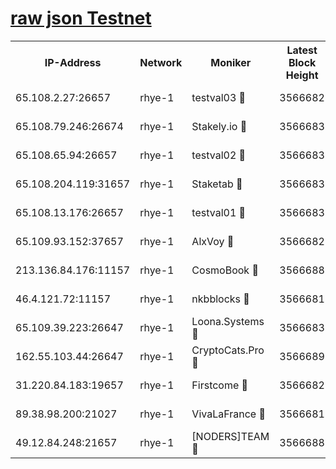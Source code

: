 
[raw json Testnet](https://rpc-check.quickt.stavr.tech/quickt/rpc-quickt-result.json)
=


<table><tr><th>IP-Address</th><th>Network</th><th>Moniker</th><th>Latest Block Height</th><th>Earliest Block Height</th><th>Catching Up</th><th>Tx Index</th><th>Voting Power</th><th>Scan Time</th></tr><tr><td>65.108.2.27:26657</td><td>rhye-1</td><td>testval03 🔴</td><td>3566682</td><td>1</td><td>False</td><td>on</td><td>5002050</td><td>2023-12-11T21:08:29.540046801UTC</td></tr><tr><td>65.108.79.246:26674</td><td>rhye-1</td><td>Stakely.io 🔴</td><td>3566683</td><td>1</td><td>False</td><td>on</td><td>10</td><td>2023-12-11T21:08:31.919346522UTC</td></tr><tr><td>65.108.65.94:26657</td><td>rhye-1</td><td>testval02 🔴</td><td>3566683</td><td>1</td><td>False</td><td>on</td><td>5002050</td><td>2023-12-11T21:08:32.251272127UTC</td></tr><tr><td>65.108.204.119:31657</td><td>rhye-1</td><td>Staketab 🔴</td><td>3566683</td><td>1</td><td>False</td><td>on</td><td>9900</td><td>2023-12-11T21:08:35.192681530UTC</td></tr><tr><td>65.108.13.176:26657</td><td>rhye-1</td><td>testval01 🔴</td><td>3566683</td><td>1</td><td>False</td><td>on</td><td>9582010</td><td>2023-12-11T21:08:35.608228732UTC</td></tr><tr><td>65.109.93.152:37657</td><td>rhye-1</td><td>AlxVoy 🔴</td><td>3566682</td><td>433101</td><td>False</td><td>on</td><td>92921</td><td>2023-12-11T21:08:26.825793834UTC</td></tr><tr><td>213.136.84.176:11157</td><td>rhye-1</td><td>CosmoBook 🔴</td><td>3566688</td><td>1674001</td><td>False</td><td>off</td><td>1528057</td><td>2023-12-11T21:09:00.846421765UTC</td></tr><tr><td>46.4.121.72:11157</td><td>rhye-1</td><td>nkbblocks 🔴</td><td>3566681</td><td>1781001</td><td>False</td><td>on</td><td>81901</td><td>2023-12-11T21:08:19.940559256UTC</td></tr><tr><td>65.109.39.223:26647</td><td>rhye-1</td><td>Loona.Systems 🔴</td><td>3566683</td><td>3287001</td><td>False</td><td>off</td><td>9949</td><td>2023-12-11T21:08:34.784475149UTC</td></tr><tr><td>162.55.103.44:26647</td><td>rhye-1</td><td>CryptoCats.Pro 🔴</td><td>3566689</td><td>3287001</td><td>False</td><td>off</td><td>9999</td><td>2023-12-11T21:09:05.476639879UTC</td></tr><tr><td>31.220.84.183:19657</td><td>rhye-1</td><td>Firstcome 🔴</td><td>3566682</td><td>3395933</td><td>False</td><td>off</td><td>732206</td><td>2023-12-11T21:08:29.194670081UTC</td></tr><tr><td>89.38.98.200:21027</td><td>rhye-1</td><td>VivaLaFrance 🔴</td><td>3566681</td><td>3524001</td><td>False</td><td>off</td><td>10000</td><td>2023-12-11T21:08:24.428228365UTC</td></tr><tr><td>49.12.84.248:21657</td><td>rhye-1</td><td>[NODERS]TEAM 🔴</td><td>3566688</td><td>3550632</td><td>False</td><td>on</td><td>59990</td><td>2023-12-11T21:09:03.166330021UTC</td></tr></table>